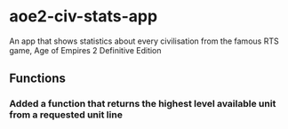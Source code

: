 # aoe2-civ-stats-app
An app that shows statistics about every civilisation from the famous RTS game, Age of Empires 2 Definitive Edition


## Functions
### Added a function that returns the highest level available unit from a requested unit line
